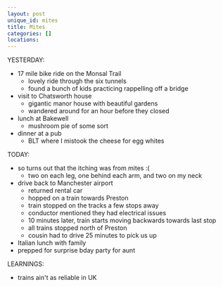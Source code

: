 ```yaml
---
layout: post
unique_id: mites
title: Mites
categories: []
locations: 
---
```


YESTERDAY:
* 17 mile bike ride on the Monsal Trail
  * lovely ride through the six tunnels
  * found a bunch of kids practicing rappelling off a bridge
* visit to Chatsworth house
  * gigantic manor house with beautiful gardens
  * wandered around for an hour before they closed
* lunch at Bakewell
  * mushroom pie of some sort
* dinner at a pub
  * BLT where I mistook the cheese for egg whites

TODAY:
* so turns out that the itching was from mites :(
  * two on each leg, one behind each arm, and two on my neck
* drive back to Manchester airport
  * returned rental car
  * hopped on a train towards Preston
  * train stopped on the tracks a few stops away
  * conductor mentioned they had electrical issues
  * 10 minutes later, train starts moving backwards towards last stop
  * all trains stopped north of Preston
  * cousin had to drive 25 minutes to pick us up
* Italian lunch with family
* prepped for surprise bday party for aunt

LEARNINGS:
* trains ain't as reliable in UK
